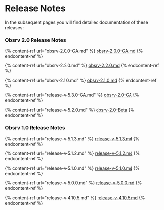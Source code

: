 # Release Notes

In the subsequent pages you will find detailed documentation of these releases:

### Obsrv 2.0 Release Notes

{% content-ref url="obsrv-2.0.0-GA.md" %}
[obsrv-2.0.0-GA.md](obsrv-2.0.0-GA.md)
{% endcontent-ref %}

{% content-ref url="obsrv-2.2.0.md" %}
[obsrv-2.2.0.md](obsrv-2.2.0.md)
{% endcontent-ref %}

{% content-ref url="obsrv-2.1.0.md" %}
[obsrv-2.1.0.md](obsrv-2.1.0.md)
{% endcontent-ref %}

{% content-ref url="release-v-5.3.0-GA.md" %}
[obsrv-2.0-GA](release-v-5.3.0-GA.md)
{% endcontent-ref %}

{% content-ref url="release-v-5.2.0.md" %}
[obsrv-2.0-Beta](release-v-5.2.0.md)
{% endcontent-ref %}

### Obsrv 1.0 Release Notes

{% content-ref url="release-v-5.1.3.md" %}
[release-v-5.1.3.md](release-v-5.1.3.md)
{% endcontent-ref %}

{% content-ref url="release-v-5.1.2.md" %}
[release-v-5.1.2.md](release-v-5.1.2.md)
{% endcontent-ref %}

{% content-ref url="release-v-5.1.0.md" %}
[release-v-5.1.0.md](release-v-5.1.0.md)
{% endcontent-ref %}

{% content-ref url="release-v-5.0.0.md" %}
[release-v-5.0.0.md](release-v-5.0.0.md)
{% endcontent-ref %}

{% content-ref url="release-v-4.10.5.md" %}
[release-v-4.10.5.md](release-v-4.10.5.md)
{% endcontent-ref %}
